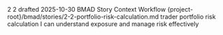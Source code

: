 <story-context id="bmad/bmm/workflows/4-implementation/story-context/template" v="1.0">
  <metadata>
    <epicId>2</epicId>
    <storyId>2</storyId>
    <title>portfolio-risk-calculation</title>
    <status>drafted</status>
    <generatedAt>2025-10-30</generatedAt>
    <generator>BMAD Story Context Workflow</generator>
    <sourceStoryPath>{project-root}/bmad/stories/2-2-portfolio-risk-calculation.md</sourceStoryPath>
  </metadata>

  <story>
    <asA>trader</asA>
    <iWant>portfolio risk calculation</iWant>
    <soThat>I can understand exposure and manage risk effectively</soThat>
    <tasks></tasks>
  </story>

  <acceptanceCriteria></acceptanceCriteria>

  <artifacts>
    <docs></docs>
    <code></code>
    <dependencies></dependencies>
  </artifacts>

  <constraints></constraints>
  <interfaces></interfaces>
  <tests>
    <standards></standards>
    <locations></locations>
    <ideas></ideas>
  </tests>
</story-context>

